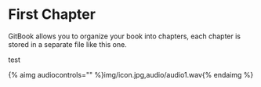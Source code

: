 # First Chapter


GitBook allows you to organize your book into chapters, each chapter is stored in a separate file like this one.

test

{% aimg audiocontrols="" %}img/icon.jpg,audio/audio1.wav{% endaimg %}


